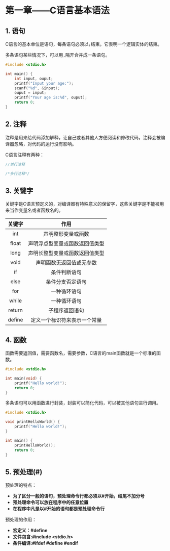 # 第一章——C语言基本语法

## 1. 语句

C语言的基本单位是语句，每条语句必须以`;`结束。它表明一个逻辑实体的结束。

多条语句某些情况下，可以用`,`隔开合并成一条语句。

```c
#include <stdio.h>

int main() {
    int input, ouput;
    printf("Input your age:");
    scanf("%d", &input);
    ouput = input;
    printf("Your age is:%d", ouput);
    return 0;
}
```

## 2. 注释

注释是用来给代码添加解释，让自己或者其他人方便阅读和修改代码，注释会被编译器忽略，对代码的运行没有影响。

C语言注释有两种：

```c
//单行注释

/*多行注释*/
```

## 3. 关键字

关键字是C语言预定义的，对编译器有特殊意义的保留字，这些关键字是不能被用来当作变量名或者函数名的。

| 关键字 |              作用              |
| :----: | :----------------------------: |
|  int   |       声明整形变量或函数       |
| float  | 声明浮点型变量或函数返回值类型 |
|  long  | 声明长整型变量或函数返回值类型 |
|  void  |    声明函数无返回值或无参数    |
|   if   |          条件判断语句          |
|  else  |        条件分支否定语句        |
|  for   |          一种循环语句          |
| while  |          一种循环语句          |
| return |         子程序返回语句         |
| define |  定义一个标识符来表示一个常量  |

## 4. 函数

函数需要返回值，需要函数名，需要参数，C语言的main函数就是一个标准的函数。

```c
#include <stdio.h>

int main(void) {
    printf("Hello world!");
    return 0;
}
```

多条语句可以用函数进行封装，封装可以简化代码，可以被其他语句进行调用。

```c
#include <stdio.h>

void printHelloWorld() {
    printf("Hello world!");
}

int main() {
    printHelloWorld();
    return 0;
}
```

## 5. 预处理(#)

预处理的特点：
- **为了区分一般的语句，预处理命令行都必须以#开始，结尾不加分号**
- **预处理命令可以放在程序中的任意位置**
- **在程序中凡是以#开始的语句都是预处理命令行**


预处理的作用：
- **宏定义：#define**
- **文件包含:#include <stdio.h>**
- **条件编译:#ifdef #define #endif**